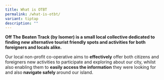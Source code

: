 ```yaml
---
title: What is OTBT
permalink: /what-is-otbt/
variant: tiptap
description: ""
---
```

<p><strong>Off The Beaten Track (by Isomer) is a small local collective dedicated to finding new alternative tourist friendly spots and activities for both foreigners and locals alike.</strong>
</p>
<p>Our local non-profit co-operative aims to <strong>effectively</strong> offer
both citizens and foreigners new activities to participate and exploring
about our city, whilst also enabling them to <strong>easily access the information</strong> they
were looking for and also<strong> navigate safely </strong>around our island.</p>
<p></p>